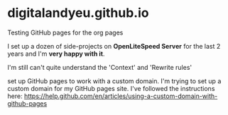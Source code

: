 # digitalandyeu.github.io
Testing GitHub pages for the org pages

I set up a dozen of side-projects on **OpenLiteSpeed Server** for the last 2 years and I'm **very happy with it**. 

I'm still can't quite understand the 'Context' and 'Rewrite rules' 

set up GitHub pages to work with a custom domain. I'm trying to set up a custom domain for my GitHub pages site. I've followed the instructions here: https://help.github.com/en/articles/using-a-custom-domain-with-github-pages